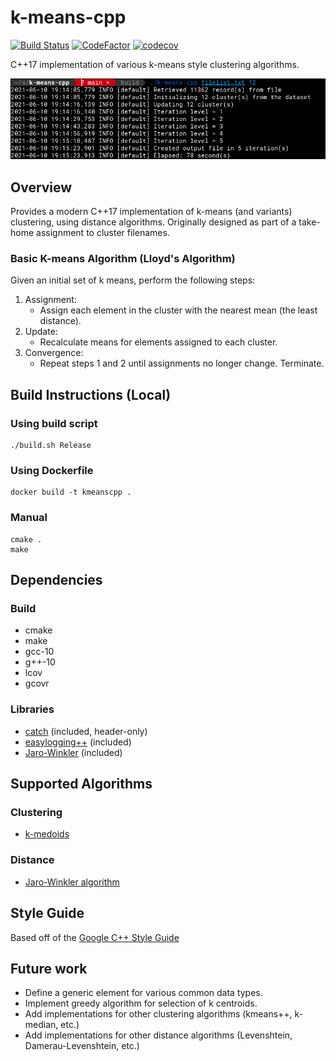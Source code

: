 # k-means-cpp
[![Build Status](https://travis-ci.com/thomastli/k-means-cpp.svg?token=GAr9D7CEKKxkctnD4FWh&branch=main)](https://travis-ci.com/thomastli/k-means-cpp)
[![CodeFactor](https://www.codefactor.io/repository/github/thomastli/k-means-cpp/badge?s=89ae28b77642813dc4e550544ce24caac5a70f99)](https://www.codefactor.io/repository/github/thomastli/k-means-cpp)
[![codecov](https://codecov.io/gh/thomastli/k-means-cpp/branch/main/graph/badge.svg?token=GBUR8QTLKA)](https://codecov.io/gh/thomastli/k-means-cpp)

C++17 implementation of various k-means style clustering algorithms.

![KMeansCpp](https://github.com/thomastli/k-means-cpp/blob/main/sample_output.png "KMeansCpp")

## Overview
Provides a modern C++17 implementation of k-means (and variants) clustering, using distance algorithms. Originally designed as part of a take-home assignment to cluster filenames. 

### Basic K-means Algorithm (Lloyd's Algorithm)
Given an initial set of k means, perform the following steps:
1. Assignment:
    - Assign each element in the cluster with the nearest mean (the least distance).
2. Update:
    - Recalculate means for elements assigned to each cluster.
3. Convergence:
   - Repeat steps 1 and 2 until assignments no longer change. Terminate.

## Build Instructions (Local)
### Using build script
```shell
./build.sh Release
```

### Using Dockerfile
```shell
docker build -t kmeanscpp .
```

### Manual
```shell
cmake .
make
```

## Dependencies
### Build
- cmake
- make
- gcc-10
- g++-10
- lcov
- gcovr

### Libraries
- [catch](https://github.com/catchorg/Catch2) (included, header-only)
- [easylogging++](https://github.com/amrayn/easyloggingpp) (included)
- [Jaro-Winkler](https://github.com/TriviaMarketing/Jaro-Winkler) (included)

## Supported Algorithms
### Clustering
- [k-medoids](https://en.wikipedia.org/wiki/K-medoids)

### Distance
- [Jaro-Winkler algorithm](https://en.wikipedia.org/wiki/Jaro%E2%80%93Winkler_distance)

## Style Guide
Based off of the [Google C++ Style Guide](https://google.github.io/styleguide/cppguide.html)

## Future work
- Define a generic element for various common data types.
- Implement greedy algorithm for selection of k centroids.
- Add implementations for other clustering algorithms (kmeans++, k-median, etc.)
- Add implementations for other distance algorithms (Levenshtein, Damerau-Levenshtein, etc.)
